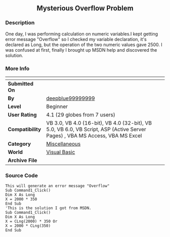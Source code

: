 ﻿<div align="center">

## Mysterious Overflow Problem


</div>

### Description

One day, I was performing calculation on numeric variables.I kept getting error message "Overflow" so I checked my variable declaration, it's declared as Long, but the operation of the two numeric values gave 2500. I was confused at first, finally I brought up MSDN help and discovered the solution.
 
### More Info
 


<span>             |<span>
---                |---
**Submitted On**   |
**By**             |[deepblue99999999](https://github.com/Planet-Source-Code/PSCIndex/blob/master/ByAuthor/deepblue99999999.md)
**Level**          |Beginner
**User Rating**    |4.1 (29 globes from 7 users)
**Compatibility**  |VB 3\.0, VB 4\.0 \(16\-bit\), VB 4\.0 \(32\-bit\), VB 5\.0, VB 6\.0, VB Script, ASP \(Active Server Pages\) , VBA MS Access, VBA MS Excel
**Category**       |[Miscellaneous](https://github.com/Planet-Source-Code/PSCIndex/blob/master/ByCategory/miscellaneous__1-1.md)
**World**          |[Visual Basic](https://github.com/Planet-Source-Code/PSCIndex/blob/master/ByWorld/visual-basic.md)
**Archive File**   |[](https://github.com/Planet-Source-Code/deepblue99999999-mysterious-overflow-problem__1-44800/archive/master.zip)





### Source Code

```
This will generate an error message "Overflow"
Sub Command1_Click()
Dim X As Long
X = 2000 * 350
End Sub
'This is the solution I got from MSDN.
Sub Command1_Click()
Dim X As Long
X = CLng(2000) * 350 Or
X = 2000 * CLng(350)
End Sub
```

